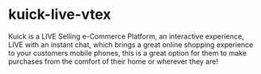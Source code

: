 # kuick-live-vtex
Kuick is a LIVE Selling e-Commerce Platform, an interactive experience, LIVE with an instant chat, which brings a great online shopping experience to your customers mobile phones, this is a great option for them to make purchases from the comfort of their home or wherever they are!

